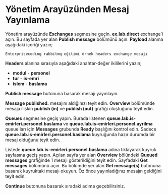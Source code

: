 # Yönetim Arayüzünden Mesaj Yayınlama

Yönetim arayüzünde **Exchanges** segmesine geçin. **ex.lab.direct** exchange'i açın. Bu sayfada yer alan **Publish message** bölümünü açın. **Payload** alanına aşağıdaki içeriği yazın;

`Enterprisecoding rabbitmq eğitimi örnek headers exchange mesajı`

**Headers** alanına sırasıyla aşağıdaki anahtar-değer ikililerini yazın;

* **modul** - **personel**
* **tur** - **is-emri**
* **islem** - **baslama**


**Publish message** butonuna basarak mesajı yayınlayın. 

**Message published.** mesajını aldığınızı teyit edin.
**Overview** bölümünde mesaja ilişkin **publish (in)** ve **publish (out)** grafiği oluştuğunu teyit edin.

**Queues** segmesine geçiş yapın. Burada listenen **queue.lab.is-emirleri.personel.baslama** ve **queue.lab.is-emirleri.personel.ayrilma** queue'ları için **Messages** grubunda **Ready** başlığını kontrol edin. Sadece **queue.lab.is-emirleri.personel.baslama** kuyruğunda hazır durumda bir mesaj olduğunu teyit edin.

Listede **queue.lab.is-emirleri.personel.baslama** adına tıklayarak kuyruk sayfasına geçiş yapın.
Açılan sayfa yer alan **Overview** bölündeki **Queued messages** grafiğinde 1 mesajı gösterildiğini teyit edin. 
Sayfadaki **Get messages** bölümünü açın. Bu bölümde yer alan **Get message(s)** butonuna basarak kuyruktaki mesajı okuyun. Öz önce yayınladığınız mesajın geldiğini teyit edin.

**Continue** butonuna basarak sıradaki adıma geçebilirsiniz.